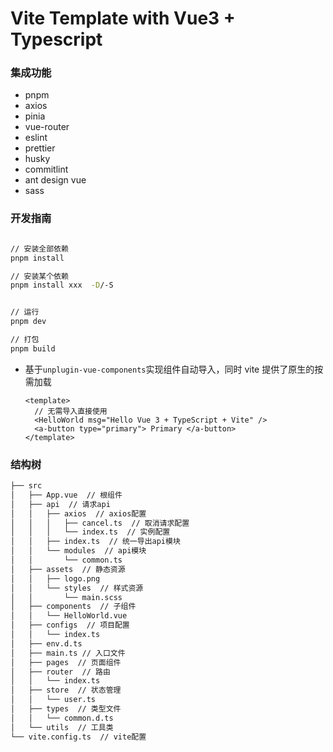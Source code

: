 # Vite Template with Vue3 + Typescript

### 集成功能

- pnpm
- axios
- pinia
- vue-router
- eslint
- prettier
- husky
- commitlint
- ant design vue
- sass

### 开发指南

```bash

// 安装全部依赖
pnpm install

// 安装某个依赖
pnpm install xxx  -D/-S


// 运行
pnpm dev

// 打包
pnpm build

```

- 基于`unplugin-vue-components`实现组件自动导入，同时 vite 提供了原生的按需加载
  ```vue
  <template>
  	// 无需导入直接使用
  	<HelloWorld msg="Hello Vue 3 + TypeScript + Vite" />
  	<a-button type="primary"> Primary </a-button>
  </template>
  ```

### 结构树

```bash
├── src
│   ├── App.vue  // 根组件
│   ├── api  // 请求api
│   │   ├── axios  // axios配置
│   │   │   ├── cancel.ts  // 取消请求配置
│   │   │   └── index.ts  // 实例配置
│   │   ├── index.ts  // 统一导出api模块
│   │   └── modules  // api模块
│   │       └── common.ts
│   ├── assets  // 静态资源
│   │   ├── logo.png
│   │   └── styles  // 样式资源
│   │       └── main.scss
│   ├── components  // 子组件
│   │   └── HelloWorld.vue
│   ├── configs  // 项目配置
│   │   └── index.ts
│   ├── env.d.ts
│   ├── main.ts // 入口文件
│   ├── pages  // 页面组件
│   ├── router  // 路由
│   │   └── index.ts
│   ├── store  // 状态管理
│   │   └── user.ts
│   ├── types  // 类型文件
│   │   └── common.d.ts
│   └── utils  // 工具类
└── vite.config.ts  // vite配置
```
